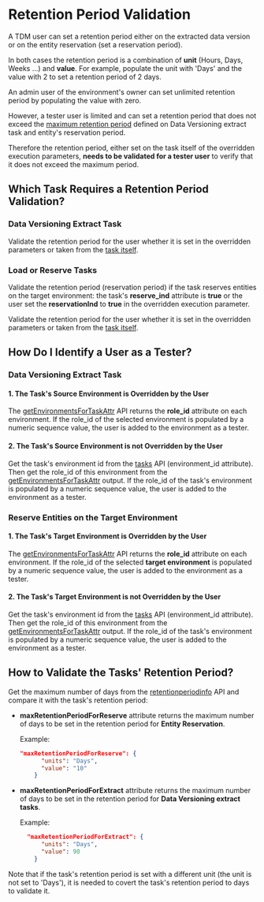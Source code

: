 # Retention Period Validation

A TDM user can set a retention period either on the extracted data version or on the entity reservation (set a reservation period).

In both cases the retention period is a combination of **unit** (Hours, Days, Weeks ...) and **value**. For example, populate the unit with 'Days' and the value with 2 to set a retention period of 2 days.

An admin user of the environment's owner can set unlimited retention period by populating the value with zero.

However, a tester user is limited and can set a retention period that does not exceed the [maximum retention period](10_retention_period_options.md) defined on Data Versioning extract task and entity's reservation period.

Therefore the retention period, either set on the task itself of the overridden execution parameters, **needs to be validated for a tester user** to verify that it does not exceed the maximum period.

## Which Task Requires a Retention Period Validation?

### Data Versioning Extract Task

Validate the retention period for the user whether it is set in the overridden parameters or taken from the [task itself](03_get_task_details_APIs.md).

### Load or Reserve Tasks

Validate the retention period (reservation period) if the task reserves entities on the target environment: the task's **reserve_ind** attribute is **true** or the user set the **reservationInd**  to **true** in the overridden execution parameter.

Validate the retention period for the user whether it is set in the overridden parameters or taken from the [task itself](03_get_task_details_APIs.md).



## How Do I Identify a User as a Tester?

### Data Versioning Extract Task

#### 1. The Task's Source Environment is Overridden by the User

The [getEnvironmentsForTaskAttr](08_get_evailable_envs_for_task_execution.md) API returns  the **role_id** attribute on each environment. If the role_id of the selected environment is populated by a numeric sequence value, the user is added to the environment as a tester.

#### 2. The  Task's Source Environment is not Overridden by the User

Get the task's environment id from the [tasks](03_get_task_details_APIs.md) API (environment_id attribute). Then get the role_id of this environment from the [getEnvironmentsForTaskAttr](08_get_evailable_envs_for_task_execution.md) output. If the role_id of the task's environment is populated by a numeric sequence value, the user is added to the environment as a tester.

### Reserve Entities on the Target Environment

#### 1. The Task's Target Environment is Overridden by the User

The [getEnvironmentsForTaskAttr](08_get_evailable_envs_for_task_execution.md) API returns  the **role_id** attribute on each environment. If the role_id of the selected **target environment** is populated by a numeric sequence value, the user is added to the environment as a tester.

#### 2. The  Task's Target Environment is not Overridden by the User

Get the task's environment id from the [tasks](03_get_task_details_APIs.md) API (environment_id attribute). Then get the role_id of this environment from the [getEnvironmentsForTaskAttr](08_get_evailable_envs_for_task_execution.md) output. If the role_id of the task's environment is populated by a numeric sequence value, the user is added to the environment as a tester.



## How to Validate the Tasks' Retention Period?

Get the maximum number of days from the [retentionperiodinfo](10_retention_period_options.md) API and compare it with the task's retention period:

- **maxRetentionPeriodForReserve** attribute returns the maximum number of days to be set in the retention period for **Entity Reservation**. 

  Example: 

  ```json
  "maxRetentionPeriodForReserve": {
        "units": "Days",
        "value": "10"
      }
  ```

- **maxRetentionPeriodForExtract** attribute returns the maximum number of days to be set in the retention period for **Data Versioning extract tasks**. 

  Example: 

  ```json
    "maxRetentionPeriodForExtract": {
        "units": "Days",
        "value": 90
      }
  ```



Note that if the task's retention period is set with a different unit (the unit is not set to 'Days'), it is needed to covert the task's retention period to days to validate it.